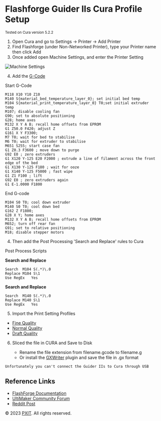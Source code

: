 # Flashforge Guider IIs Cura Profile Setup
<sub>Tested on Cura version 5.2.2</sub>

1. Open Cura and go to Settings -> Printer -> Add Printer
2. Find Flashforge (under Non-Networked Printer), type your Printer name then click Add
3. Once added open Machine Settings, and enter the Printer Setting

![Machine Settings](https://content.invisioncic.com/ultimake/monthly_2022_08/1668565318_MachineSettings.thumb.jpg.7e7a41ccf21e338593a9b4c9c7cba2ab.jpg)

4. Add the [G-Code](./Cura-Guider_2s.gcode)

Start G-Code
```
M118 X10 Y10 Z10
M140 S{material_bed_temperature_layer_0}; set initial bed temp
M104 S{material_print_temperature_layer_0} T0;set initial extruder temp
M107; disable cooling fan
G90; set to absolute positioning
G28; home axes
M132 X Y A B; recall home offsets from EPROM
G1 Z50.0 F420; adjust Z
G161 X Y F3300;
M7 T0; wait for bed to stabilise
M6 T0; wait for extruder to stabilise
M651 S255; start case fan
G1 Z0.3 F3600 ; move down to purge
G92 E0 ; zero extruders
G1 X120 Y-125 E20 F2000 ; extrude a line of filament across the front edge of the bed
G1 X130 Y-125 F180 ; wait for ooze
G1 X140 Y-125 F5000 ; fast wipe
G1 Z1 F100 ; lift
G92 E0 ; zero extruders again
G1 E-1.0000 F1800
```

End G-code
```
M104 S0 T0; cool down extruder
M140 S0 T0; cool down bed
G162 Z F1800; 
G28 X Y; home axes
M132 X Y A B; recall home offsets from EPROM
M652; turn off rear fan
G91; set to relative positioning
M18; disable stepper motors
```

4. Then add the Post Processing 'Search and Replace' rules to Cura

Post Process Scripts

**Search and Replace**
```
Search	M104 S(.*)\.0
Replace	M104 S\1
Use RegEx	Yes
```

**Search and Replace**
```
Search	M140 S(.*)\.0
Replace	M140 S\1
Use RegEx	Yes
```

5. Import the Print Setting Profiles

* [Fine Quality](./12mm.curaprofile)
* [Normal Quality](./18mm.curaprofile)
* [Draft Quality](./30mm.curaprofile)

6. Sliced the file in CURA and Save to Disk 

     - Rename the file extension from filename.gcode to filename.g
     - Or install the [GXWriter](https://marketplace.ultimaker.com/app/cura/plugins/Ronoaldo/GXWriter) plugin and save the file in .gx format

`Unfortunately you can't connect the Guider IIs to Cura through USB`

## Reference Links
* [FlashForge Documentation](https://www.flashforge.com/download-center/53)
* [UltiMaker Community Forum](https://community.ultimaker.com/topic/41418-guider-2s/)
* [Reddit Post](https://www.reddit.com/r/FlashForge/comments/euyqt4/guider_ii_guider_iis_cura_profile/)


© 2023 [PXIT](https://pxit.com.au). All rights reserved.
